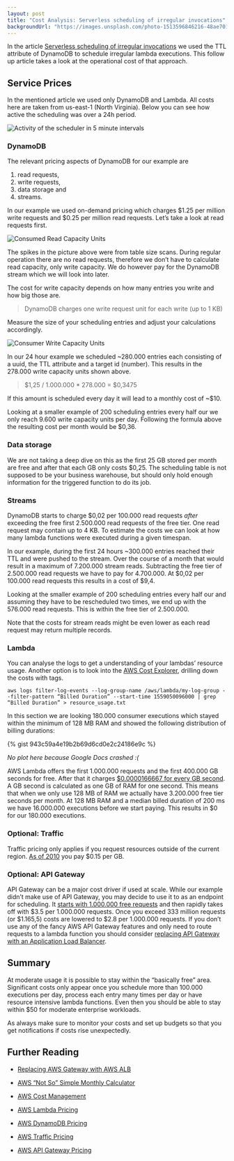 ```yaml
---
layout: post
title: "Cost Analysis: Serverless scheduling of irregular invocations"
backgroundUrl: "https://images.unsplash.com/photo-1513596846216-48ae70153834?ixlib=rb-1.2.1&auto=format&q=80&fit=crop"
---
```


In the article [Serverless scheduling of irregular invocations](https://bahr.dev/2019/05/29/scheduling-ddb/) we used the TTL attribute of DynamoDB to schedule irregular lambda executions. This follow up article takes a look at the operational cost of that approach.

## Service Prices

In the mentioned article we used only DynamoDB and Lambda. All costs here are taken from us-east-1 (North Virginia). Below you can see how active the scheduling was over a 24h period.

![Activity of the scheduler in 5 minute intervals](https://bahr.dev/pictures/ddb-scheduling-cost-graph-1.png)

### DynamoDB

The relevant pricing aspects of DynamoDB for our example are
1. read requests,
2. write requests,
3. data storage and
4. streams.

In our example we used on-demand pricing which charges $1.25 per million write requests and $0.25 per million read requests. Let’s take a look at read requests first.

![Consumed Read Capacity Units](https://bahr.dev/pictures/ddb-scheduling-cost-graph-2.png)

The spikes in the picture above were from table size scans. During regular operation there are no read requests, therefore we don’t have to calculate read capacity, only write capacity. We do however pay for the DynamoDB stream which we will look into later.

The cost for write capacity depends on how many entries you write and how big those are.
> DynamoDB charges one write request unit for each write (up to 1 KB)

Measure the size of your scheduling entries and adjust your calculations accordingly.

![Consumer Write Capacity Units](https://bahr.dev/pictures/ddb-scheduling-cost-graph-3.png)

In our 24 hour example we scheduled ~280.000 entries each consisting of a uuid, the TTL attribute and a target id (number). This results in the 278.000 write capacity units shown above.
> $1,25 / 1.000.000 * 278.000 = $0,3475

If this amount is scheduled every day it will lead to a monthly cost of ~$10.

Looking at a smaller example of 200 scheduling entries every half our we only reach 9.600 write capacity units per day. Following the formula above the resulting cost per month would be $0,36.

### Data storage

We are not taking a deep dive on this as the first 25 GB stored per month are free and after that each GB only costs $0,25. The scheduling table is not supposed to be your business warehouse, but should only hold enough information for the triggered function to do its job.

### Streams

DynamoDB starts to charge $0,02 per 100.000 read requests *after* exceeding the free first 2.500.000 read requests of the free tier. One read request may contain up to 4 KB. To estimate the costs we can look at how many lambda functions were executed during a given timespan.

In our example, during the first 24 hours ~300.000 entries reached their TTL and were pushed to the stream. Over the course of a month that would result in a maximum of 7.200.000 stream reads. Subtracting the free tier of 2.500.000 read requests we have to pay for 4.700.000. At $0,02 per 100.000 read requests this results in a cost of $9,4.

Looking at the smaller example of 200 scheduling entries every half our and assuming they have to be rescheduled two times, we end up with the 576.000 read requests. This is within the free tier of 2.500.000.

Note that the costs for stream reads might be even lower as each read request may return multiple records.

### Lambda

You can analyse the logs to get a understanding of your lambdas’ resource usage. Another option is to look into the [AWS Cost Explorer](https://aws.amazon.com/aws-cost-management/aws-cost-explorer/), drilling down the costs with tags.

`aws logs filter-log-events --log-group-name /aws/lambda/my-log-group --filter-pattern “Billed Duration” --start-time 1559050096000 | grep “Billed Duration” > resource_usage.txt`

In this section we are looking 180.000 consumer executions which stayed within the minimum of 128 MB RAM and showed the following distribution of billing durations:

{% gist 943c59a4e19b2b69d6cd0e2c24186e9c %}

*No plot here because Google Docs crashed :(*

AWS Lambda offers the first 1.000.000 requests and the first 400.000 GB seconds for free. After that it charges [$0.0000166667 for every GB second](https://aws.amazon.com/lambda/pricing/). A GB second is calculated as one GB of RAM for one second. This means that when we only use 128 MB of RAM we actually have 3.200.000 free tier seconds per month. At 128 MB RAM and a median billed duration of 200 ms we have 16.000.000 executions before we start paying. This results in $0 for our 180.000 executions.

### Optional: Traffic

Traffic pricing only applies if you request resources outside of the current region. [As of 2010](https://aws.amazon.com/blogs/aws/aws-data-transfer-prices-reduced/) you pay $0.15 per GB.

### Optional: API Gateway

API Gateway can be a major cost driver if used at scale. While our example didn’t make use of API Gateway, you may decide to use it to as an endpoint for scheduling. It [starts with 1.000.000 free requests](https://aws.amazon.com/api-gateway/pricing/) and then rapidly takes off with $3.5 per 1.000.000 requests. Once you exceed 333 million requests (or $1.165,5) costs are lowered to $2.8 per 1.000.000 requests. If you don’t use any of the fancy AWS API Gateway features and only need to route requests to a lambda function you should consider [replacing API Gateway with an Application Load Balancer](https://serverless-training.com/articles/save-money-by-replacing-api-gateway-with-application-load-balancer/).

## Summary

At moderate usage it is possible to stay within the “basically free” area. Significant costs only appear once you schedule more than 100.000 executions per day, process each entry many times per day or have resource intensive lambda functions. Even then you should be able to stay within $50 for moderate enterprise workloads.

As always make sure to monitor your costs and set up budgets so that you get notifications if costs rise unexpectedly.

## Further Reading

* [Replacing AWS Gateway with AWS ALB](https://serverless-training.com/articles/save-money-by-replacing-api-gateway-with-application-load-balancer/)

* [AWS “Not So” Simple Monthly Calculator](https://calculator.s3.amazonaws.com/index.html)

* [AWS Cost Management](https://aws.amazon.com/aws-cost-management/)

* [AWS Lambda Pricing](https://aws.amazon.com/lambda/pricing/)

* [AWS DynamoDB Pricing](https://aws.amazon.com/dynamodb/pricing/)

* [AWS Traffic Pricing](https://aws.amazon.com/blogs/aws/aws-data-transfer-prices-reduced/)

* [AWS API Gateway Pricing](https://aws.amazon.com/api-gateway/pricing/)
